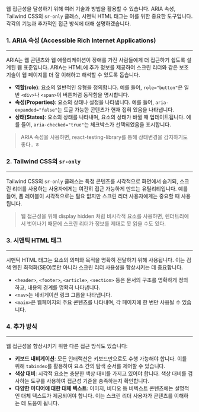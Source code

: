 

웹 접근성을 달성하기 위해 여러 기술과 방법을 활용할 수 있습니다. ARIA 속성, Tailwind CSS의 `sr-only` 클래스, 시맨틱 HTML 태그는 이를 위한 중요한 도구입니다. 각각의 기능과 추가적인 접근 방식에 대해 설명하겠습니다.

### 1. ARIA 속성 (Accessible Rich Internet Applications)
---

ARIA는 웹 콘텐츠와 웹 애플리케이션이 장애를 가진 사람들에게 더 접근하기 쉽도록 설계된 웹 표준입니다. ARIA는 HTML에 추가 정보를 제공하여 스크린 리더와 같은 보조 기술이 웹 페이지를 더 잘 이해하고 해석할 수 있도록 돕습니다.

- **역할(role)**: 요소의 일반적인 유형을 정의합니다. 예를 들어, `role="button"`은 일반 `<div>`나 `<span>`이 버튼처럼 동작함을 명시합니다.
- **속성(Properties)**: 요소의 상태나 설정을 나타냅니다. 예를 들어, `aria-expanded="false"`는 토글 가능한 콘텐츠가 현재 접혀 있음을 나타냅니다.
- **상태(States)**: 요소의 상태를 나타내며, 요소의 상태가 바뀔 때 업데이트됩니다. 예를 들어, `aria-checked="true"`는 체크박스가 선택되었음을 표시합니다.
 
> ARIA 속성을 사용하면, react-testing-library를 통해 상태변경을 감지하기도 좋다.. ㅎ 



### 2. Tailwind CSS의 `sr-only`
---
Tailwind CSS의 `sr-only` 클래스는 특정 콘텐츠를 시각적으로 화면에서 숨기되, 스크린 리더를 사용하는 사용자에게는 여전히 접근 가능하게 만드는 유틸리티입니다. 예를 들어, 폼 레이블이 시각적으로는 필요 없지만 스크린 리더 사용자에게는 중요할 때 사용됩니다.

> 웹 접근성을 위해 display hidden 처럼 비시각적 요소를 사용하면, 렌더트리에서 벗어나기 때문에 
> 스크린 리더가 정보를 제대로 못 읽을 수도 있다.



### 3. 시맨틱 HTML 태그
---
시맨틱 HTML 태그는 요소의 의미와 목적을 명확히 전달하기 위해 사용됩니다. 이는 검색 엔진 최적화(SEO)뿐만 아니라 스크린 리더 사용성을 향상시키는 데 중요합니다.

- `<header>`, `<footer>`, `<article>`, `<section>` 등은 문서의 구조를 명확하게 정의하고, 내용의 경계를 명확히 나타냅니다.
- `<nav>`는 네비게이션 링크 그룹을 나타냅니다.
- `<main>`은 웹페이지의 주요 콘텐츠를 나타내며, 각 페이지에 한 번만 사용될 수 있습니다.



### 4. 추가 방식
---

웹 접근성을 향상시키기 위한 다른 접근 방식도 있습니다:

- **키보드 내비게이션**: 모든 인터랙션은 키보드만으로도 수행 가능해야 합니다. 이를 위해 `tabindex`를 활용하여 요소 간의 탐색 순서를 제어할 수 있습니다.
- **색상 대비**: 시각적 요소는 충분한 색상 대비를 가지고 있어야 합니다. 색상 대비를 검사하는 도구를 사용하여 접근성 기준을 충족하는지 확인합니다.
- **다양한 미디어에 대한 대체 텍스트**: 이미지, 비디오 등 비텍스트 콘텐츠에는 설명적인 대체 텍스트가 제공되어야 합니다. 이는 스크린 리더 사용자가 콘텐츠를 이해하는 데 도움이 됩니다.
 